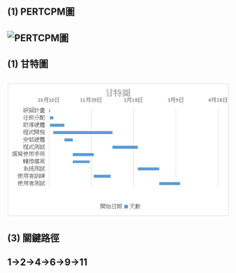 ## (1) PERTCPM圖
![PERTCPM圖](PERTCPM圖.png "PERT/CPM圖")
---
## (1) 甘特圖
![個人甘特圖](個人甘特圖.png "甘特圖")
---
## (3) 關鍵路徑
## 1→2→4→6→9→11


